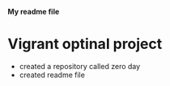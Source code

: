 **My readme file**
# Vigrant optinal project
* created a repository called zero day
* created readme file
